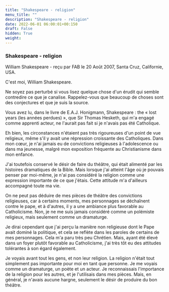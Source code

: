 ```yaml
---
title: "Shakespeare - religion"
menu_title: ""
description: "Shakespeare - religion"
date: 2022-06-01 06:00:01+00:150
draft: False
hidden: True
weight:
---
```

### Shakespeare - religion

William Shakespeare - reçu par FAB le 20 Août 2007, Santa Cruz, Californie, USA.

C'est moi, William Shakespeare.

Ne soyez pas perturbé si vous lisez quelque chose d'un érudit qui semble contredire ce que je canalise. Rappelez-vous que beaucoup de choses sont des conjectures et que je suis la source.

Vous avez lu, dans le livre de E.A.J. Honigmann, Shakespeare : the « lost years (les années perdues) », que Sir Thomas Hesketh, qui m'a engagé comme apprenti acteur, ne l'aurait pas fait si je n'avais pas été Catholique.

Eh bien, les circonstances n'étaient pas très rigoureuses d'un point de vue religieux, même s'il y avait une répression croissante des Catholiques. Dans mon cœur, je n'ai jamais eu de convictions religieuses à l'adolescence ou dans ma jeunesse, malgré mon exposition fréquente au Christianisme dans mon enfance.

J'ai toutefois conservé le désir de faire du théâtre, qui était alimenté par les histoires dramatiques de la Bible. Mais lorsque j'ai atteint l'âge où je pouvais penser par moi-même, je n'ai pas considéré la religion comme une expression importante de ce que j'étais. Cette attitude m'a d'ailleurs accompagné toute ma vie.

On ne peut pas déduire de mes pièces de théâtre des convictions religieuses, car à certains moments, mes personnages se déchaînent contre le pape, et à d'autres, il y a une ambiance plus favorable au Catholicisme. Non, je ne me suis jamais considéré comme un polémiste religieux, mais seulement comme un dramaturge.

Je dirai cependant que j'ai perçu la manière non religieuse dont le Pape avait dominé la politique, et cela se reflète dans les paroles de certains de mes personnages. Cela m'a paru très peu Chrétien. Mais, ayant été élevé dans un foyer plutôt favorable au Catholicisme, j'ai très tôt eu des attitudes tolérantes à son égard également.

Je voyais avant tout les gens, et non leur religion. La religion n'était tout simplement pas importante pour moi en tant que personne. Je me voyais comme un dramaturge, un poète et un acteur. Je reconnaissais l'importance de la religion pour les autres, et je l'utilisais dans mes pièces. Mais, en général, je n'avais aucune hargne, seulement le désir de produire du bon théâtre.
